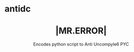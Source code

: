 # antidc


<h1 align="center"> |MR.ERROR|</h1>
<p align="center">
      Encodes python script to Anti Uncompyle6 PYC
</p>


